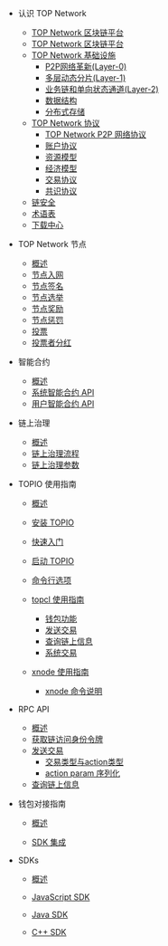 - 认识 TOP Network
  - [TOP Network 区块链平台](docs-cn/AboutTOPNetwork/TOPNetworkPlatform.md)
  - [TOP Network 区块链平台](docs-en/AboutTOPNetwork/TOPNetworkPlatform.md)
  - [TOP Network 基础设施](docs-en/AboutTOPNetwork/TOPChainInfrastructure/Overview.md)
    - [P2P网络革新(Layer-0)](docs-en/AboutTOPNetwork/TOPChainInfrastructure/P2PNetworkInnovation(layer-0).md)
    - [多层动态分片(Layer-1)](docs-en/AboutTOPNetwork/TOPChainInfrastructure/ComprehensiveMulti-levelDynamicSharding(layer-1).md)
    - [业务链和单向状态通道(Layer-2)](docs-en/AboutTOPNetwork/TOPChainInfrastructure/ServiceChainandOne-WayStateChannel(layer-2).md)
    - [数据结构](docs-en/AboutTOPNetwork/TOPChainInfrastructure/DataStructure.md)
    - [分布式存储](docs-en/AboutTOPNetwork/TOPChainInfrastructure/DistributedStorage.md)
  - [TOP Network 协议](docs-en/AboutTOPNetwork/Protocol/OverView.md)
    - [TOP Network P2P 网络协议](docs-en/AboutTOPNetwork/Protocol/TOPNetwokP2PNetwork.md)
    - [账户协议](docs-en/AboutTOPNetwork/Protocol/AccountProtocol.md)
    - [资源模型](docs-en/AboutTOPNetwork/Protocol/ResourceModel.md)
    - [经济模型](docs-en/AboutTOPNetwork/Protocol/EconomicModel.md)
    - [交易协议](docs-en/AboutTOPNetwork/Protocol/TransactionProtocol.md)
    - [共识协议](docs-en/AboutTOPNetwork/Protocol/ConsensusProtocol.md)
  - [链安全](docs-en/AboutTOPNetwork/Security.md)
  - [术语表](docs-en/AboutTOPNetwork/TermList.md)
  - [下载中心](docs-en/AboutTOPNetwork/Download/learningResource.md)
  
- TOP Network 节点
  - [概述](docs-en/Node/Overview.md)
  - [节点入网](docs-en/Node/JoiningNetwork.md)
  - [节点签名](docs-en/Node/NodeSignature.md)
  - [节点选举](docs-en/Node/NodeElection.md)
  - [节点奖励](docs-en/Node/NodeReward.md)
  - [节点惩罚](docs-en/Node/NodePublishment.md)
  - [投票](docs-en/Node/NodeVote.md)
  - [投票者分红](docs-en/Node/VoterDividend.md)
  
- 智能合约
  - [概述](docs-en/SmartContract/SmartContract.md)
  - [系统智能合约 API](docs-en/SmartContract/SystemContractAPI.md)
  - [用户智能合约 API](docs-en/SmartContract/LuaAPI.md)
  
- 链上治理
  - [概述](docs-en/On-ChainGovernance/Overview.md)
  - [链上治理流程](docs-en/On-ChainGovernance/On-ChainGovernanceProposal.md)
  - [链上治理参数](docs-en/On-ChainGovernance/On-ChainGovernanceParameters.md)
  
- TOPIO 使用指南

  - [概述](docs-en/Tools/TOPIO/Overview.md)
  - [安装 TOPIO](docs-en/Tools/TOPIO/InstallTOPIO.md) 
  - [快速入门](docs-en/Tools/TOPIO/QuickStart.md)

  - [启动 TOPIO](docs-en/Tools/TOPIO/StartTOPIO.md)
  - [命令行选项](docs-en/Tools/TOPIO/Command-line_Options.md)
  - [topcl 使用指南](docs-en/Tools/TOPIO/topcl/Overview.md)
    - [钱包功能](docs-en/Tools/TOPIO/topcl/wallet.md)
    - [发送交易](docs-en/Tools/TOPIO/topcl/sendtx.md)
    - [查询链上信息](docs-en/Tools/TOPIO/topcl/GET.md)
    - [系统交易](docs-en/Tools/TOPIO/topcl/system.md)

  - [xnode 使用指南](docs-en/Tools/TOPIO/xnode/Overview.md)
    - [xnode 命令说明](docs-en/Tools/TOPIO/xnode/command.md)

- RPC API
  - [概述](docs-en/Interface/RPC-API/Overview.md)
  - [获取链访问身份令牌](docs-en/Interface/RPC-API/requestToken.md)
  - [发送交易](docs-en/Interface/RPC-API/sendTransaction/sendTransaction.md)
    - [交易类型与action类型](docs-en/Interface/RPC-API/sendTransaction/tx-type-and-action-type.md)
    - [action param 序列化](docs-en/Interface/RPC-API/sendTransaction/action-param-serialization.md)
  - [查询链上信息](docs-en/Interface/RPC-API/get.md)

- 钱包对接指南
  - [概述](docs-en/AccessGuide/WalletAccessGuide/Overview.md)

  - [SDK 集成](docs-en/AccessGuide/WalletAccessGuide/SDKintegartion.md)
  
- SDKs
  - [概述](docs-en/Interface/SDKs/00-overview.md)

  - [JavaScript SDK](docs-en/Interface/SDKs/01-javascript-sdk.md)

  - [Java SDK](docs-en/Interface/SDKs/03-java-sdk.md)

  - [C++ SDK](docs-en/Interface/SDKs/02-c++-sdk.md)